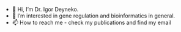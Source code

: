 - 👋 Hi, I’m Dr. Igor Deyneko.
- 👀 I’m interested in gene regulation and bioinformatics in general.
- 📫 How to reach me - check my publications and find my email

<!---
Deyneko/Deyneko is a ✨ special ✨ repository because its `README.md` (this file) appears on your GitHub profile.
You can click the Preview link to take a look at your changes.
--->

